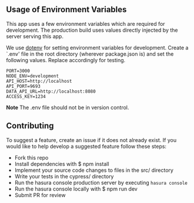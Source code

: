 ## Usage of Environment Variables

This app uses a few environment variables which are required for development. The production build uses values directly injected by the server serving this app.

We use [dotenv](https://github.com/motdotla/dotenv) for setting environment variables for development. Create a `.env' file in the root directory (wherever package.json is) and set the following values. Replace accordingly for testing.

```
PORT=3000
NODE_ENV=development
API_HOST=http://localhost
API_PORT=9693
DATA_API_URL=http://localhost:8080
ACCESS_KEY=1234
```

**Note**
The .env file should not be in version control.

## Contributing

To suggest a feature, create an issue if it does not already exist. If you would like to help develop a suggested feature follow these steps:

- Fork this repo
- Install dependencies with $ npm install
- Implement your source code changes to files in the src/ directory
- Write your tests in the cypress/ directory
- Run the hasura console production server by executing `hasura console`
- Run the hasura console locally with $ npm run dev
- Submit PR for review
